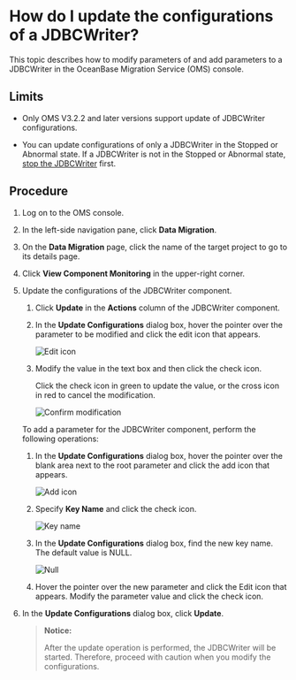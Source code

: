 # How do I update the configurations of a JDBCWriter?

This topic describes how to modify parameters of and add parameters to a JDBCWriter in the OceanBase Migration Service (OMS) console.

## Limits

* Only OMS V3.2.2 and later versions support update of JDBCWriter configurations.

* You can update configurations of only a JDBCWriter in the Stopped or Abnormal state. If a JDBCWriter is not in the Stopped or Abnormal state, [stop the JDBCWriter](../5.incremental-synchronization/3.start-and-stop-jdbcwriter.md) first.

## Procedure

1. Log on to the OMS console.

2. In the left-side navigation pane, click **Data Migration**.

3. On the **Data Migration** page, click the name of the target project to go to its details page.

4. Click **View Component Monitoring** in the upper-right corner.

5. Update the configurations of the JDBCWriter component.

   1. Click **Update** in the **Actions** column of the JDBCWriter component.

   2. In the **Update Configurations** dialog box, hover the pointer over the parameter to be modified and click the edit icon that appears.

      ![Edit icon](https://obbusiness-private.oss-cn-shanghai.aliyuncs.com/doc/img/oms/oms-enterprise/edit%20icon.png)

   3. Modify the value in the text box and then click the check icon.

      Click the check icon in green to update the value, or the cross icon in red to cancel the modification.

      ![Confirm modification](https://obbusiness-private.oss-cn-shanghai.aliyuncs.com/doc/img/oms/oms-enterprise/%E7%A1%AE%E5%AE%9A%E4%BF%AE%E6%94%B9.png)

   To add a parameter for the JDBCWriter component, perform the following operations:

   1. In the **Update Configurations** dialog box, hover the pointer over the blank area next to the root parameter and click the add icon that appears.

      ![Add icon](https://obbusiness-private.oss-cn-shanghai.aliyuncs.com/doc/img/oms/oms-enterprise/%E6%B7%BB%E5%8A%A0%E5%9B%BE%E6%A0%87.png)

   2. Specify **Key Name** and click the check icon.

      ![Key name](https://obbusiness-private.oss-cn-shanghai.aliyuncs.com/doc/img/oms/oms-enterprise/keyname.png)

   3. In the **Update Configurations** dialog box, find the new key name. The default value is NULL.

      ![Null](https://obbusiness-private.oss-cn-shanghai.aliyuncs.com/doc/img/oms/oms-enterprise/null.png)

   4. Hover the pointer over the new parameter and click the Edit icon that appears. Modify the parameter value and click the check icon.

6. In the **Update Configurations** dialog box, click **Update**.

   > **Notice:**
   >
   > After the update operation is performed, the JDBCWriter will be started. Therefore, proceed with caution when you modify the configurations.
